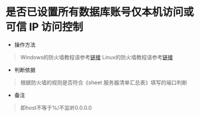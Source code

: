 # 是否已设置所有数据库账号仅本机访问或可信 IP 访问控制

- 操作方法
> Windows的防火墙教程请参考[链接](https://help.aliyun.com/document_detail/51403.html)
> Linux的防火墙教程请参考[链接](https://www.linuxprobe.com/chapter-08.html)


- 判断依据
> 根据防火墙的规则是否符合《sheet 服务器清单汇总表》填写的端口判断

- 备注
> 即host不等于%/不监听0.0.0.0

